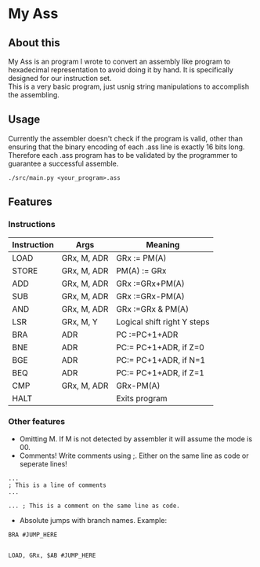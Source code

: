 # My Ass

## About this
My Ass is an program I wrote to convert an assembly like program to hexadecimal 
representation to avoid doing it by hand. It is specifically designed for 
our instruction set.  
This is a very basic program, just usnig string manipulations to accomplish the assembling.

## Usage
Currently the assembler doesn't check if the program is valid, other than ensuring that the 
binary encoding of each .ass line is exactly 16 bits long. Therefore each .ass
program has to be validated by the programmer to guarantee a successful assemble.

```
./src/main.py <your_program>.ass
```

## Features
### Instructions

| Instruction |     Args    |           Meaning           |
| ----------- | ----------- | --------------------------- |
| LOAD        | GRx, M, ADR | GRx := PM(A)                |
| STORE       | GRx, M, ADR | PM(A) := GRx                |
| ADD         | GRx, M, ADR | GRx :=GRx+PM(A)             |
| SUB         | GRx, M, ADR | GRx :=GRx-PM(A)             |
| AND         | GRx, M, ADR | GRx :=GRx & PM(A)           |
| LSR         | GRx, M, Y   | Logical shift right Y steps |
| BRA         | ADR         | PC :=PC+1+ADR               |
| BNE         | ADR         | PC:= PC+1+ADR, if Z=0       |
| BGE         | ADR         | PC:= PC+1+ADR, if N=1       |
| BEQ         | ADR         | PC:= PC+1+ADR, if Z=1       |
| CMP         | GRx, M, ADR | GRx-PM(A)                   |
| HALT        |             | Exits program               |

### Other features
- Omitting M. If M is not detected by assembler it will assume the mode is 00.
- Comments! Write comments using ;. Either on the same line as code or seperate lines!
```
...
; This is a line of comments
...

... ; This is a comment on the same line as code.
```

- Absolute jumps with branch names. Example:
```
BRA #JUMP_HERE


LOAD, GRx, $AB #JUMP_HERE
```